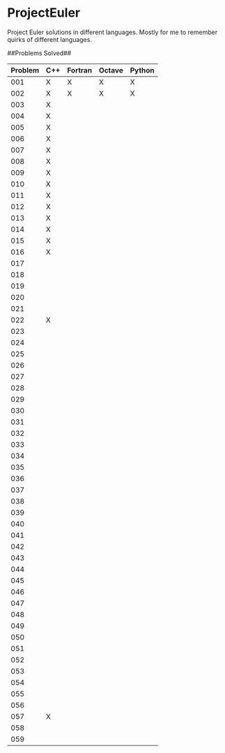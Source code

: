 # ProjectEuler
Project Euler solutions in different languages.  Mostly for me to remember quirks of different languages.


##Problems Solved##

| Problem | C++ | Fortran | Octave | Python | 
|---------|-----|---------|--------|--------|
| 001     | X   | X       | X      | X      |
| 002     | X   | X       | X      | X      |
| 003     | X   |         |        |        |
| 004     | X   |         |        |        |
| 005     | X   |         |        |        |
| 006     | X   |         |        |        |
| 007     | X   |         |        |        |
| 008     | X   |         |        |        |
| 009     | X   |         |        |        |
| 010     | X   |         |        |        |
| 011     | X   |         |        |        |
| 012     | X   |         |        |        |
| 013     | X   |         |        |        |
| 014     | X   |         |        |        |
| 015     | X   |         |        |        |
| 016     | X   |         |        |        |
| 017     |     |         |        |        |
| 018     |     |         |        |        |
| 019     |     |         |        |        |
| 020     |     |         |        |        |
| 021     |     |         |        |        |
| 022     | X   |         |        |        |
| 023     |     |         |        |        |
| 024     |     |         |        |        |
| 025     |     |         |        |        |
| 026     |     |         |        |        |
| 027     |     |         |        |        |
| 028     |     |         |        |        |
| 029     |     |         |        |        |
| 030     |     |         |        |        |
| 031     |     |         |        |        |
| 032     |     |         |        |        |
| 033     |     |         |        |        |
| 034     |     |         |        |        |
| 035     |     |         |        |        |
| 036     |     |         |        |        |
| 037     |     |         |        |        |
| 038     |     |         |        |        |
| 039     |     |         |        |        |
| 040     |     |         |        |        |
| 041     |     |         |        |        |
| 042     |     |         |        |        |
| 043     |     |         |        |        |
| 044     |     |         |        |        |
| 045     |     |         |        |        |
| 046     |     |         |        |        |
| 047     |     |         |        |        |
| 048     |     |         |        |        |
| 049     |     |         |        |        |
| 050     |     |         |        |        |
| 051     |     |         |        |        |
| 052     |     |         |        |        |
| 053     |     |         |        |        |
| 054     |     |         |        |        |
| 055     |     |         |        |        |
| 056     |     |         |        |        |
| 057     | X   |         |        |        |
| 058     |     |         |        |        |
| 059     |     |         |        |        |

